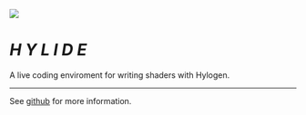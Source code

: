 ![](https://thumbs.gfycat.com/SoftAdeptAlaskajingle-size_restricted.gif)

# *H Y L I D E*

A live coding enviroment for writing shaders with Hylogen.

---

See [github](https://github.com/sleexyz/hylogen) for more information.
